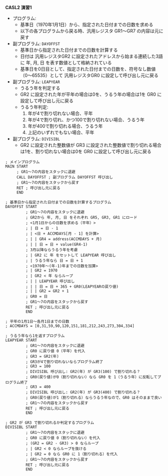 **CASL2 演習1**
- プログラム:
    - 基準日（1970年1月1日）から、指定された日付までの日数を求める
    - 以下の各プログラムから戻る時、汎用レジスタ GR1〜GR7 の内容は元に戻す
- 副プログラム: `DAYOFFST`
    - 基準日から指定された日付までの日数を計算する
    - 日付は 汎用レジスタGR2 に設定されたアドレスから始まる連続した3語に 年, 月, 日 を表す数値として格納されている
    - 基準日を0日目として、指定された日付までの日数を、符号なし数値（0〜65535）として 汎用レジスタGR0 に設定して呼び出し元に戻る
- 副プログラム: `LEAPYEAR`
    - うるう年を判定する
    - GR2 に設定された年が平年の場合は0を、うるう年の場合は1を GR0 に設定して呼び出し元に戻る
    - うるう年判定:
        1. 年が4で割り切れない場合、平年
        2. 年が4で割り切れ、かつ100で割り切れない場合、うるう年
        3. 年が400で割り切れる場合、うるう年
        4. 上記のいずれでもない場合、平年
- 副プログラム: `DIVISIBL`
    - GR2 に設定された整数値が GR3 に設定された整数値で割り切れる場合は1を、割り切れない場合は0を GR0 に設定して呼び出し元に戻る

```
; メインプログラム
MAIN START
     ; GR1〜7の内容をスタックに退避
     CALL DAYOFFST ; 副プログラム DAYOFFST 呼び出し
     ; GR1〜7の内容をスタックから戻す
     RET ; 呼び出し元に戻る
     END

; 基準日から指定された日付までの日数を計算するプログラム
DAYOFFST START
         ; GR1〜7の内容をスタックに退避
         ; GR2から 年, 月, 日 をそれぞれ GR5, GR3, GR1 にロード
         ; <1月1日からの日数を求める（平年）>
         ; | 日 = 日 - 1
         ; | <日 + ACCMDAYS[月 - 1] を計算>
         ; | | GR4 = address(ACCMDAYS + 月)
         ; | | 日 = 日 + value(GR4-1)
         ; 3月以降ならうるう年を考慮
         ; | GR2 に 年 をセットして LEAPYEAR 呼び出し
         ; | うるう年なら 日 = 日 + 1
         ; <1970年〜(年-1)年までの日数を加算>
         ; | GR2 = 1970
         ; | GR2 < 年 ならループ
         ; | | LEAPYEAR 呼び出し
         ; | | 日 = 日 + 365 + GR0(LEAPYEARの戻り値)
         ; | | GR2 = GR2 + 1
         ; GR0 = 日
         ; GR1〜7の内容をスタックから戻す
         RET ; 呼び出し元に戻る
         END

; 平年の1月1日〜各月1日までの日数
; ACCMDAYS = [0,31,59,90,120,151,181,212,243,273,304,334]

; うるう年なら1を返すプログラム
LEAPYEAR START
         ; GR1〜7の内容をスタックに退避
         ; GR0 に戻り値 0（平年）を代入
         ; GR3 = GR2(年)
         ; GR3が4で割り切れないならプログラム終了
         ; GR3 = 100
         ; DIVISIBL 呼び出し: GR2(年) が GR3(100) で割り切れる？
         ; GR0(戻り値)が0（割り切れない）なら GR0 を 1（うるう年）に反転してプログラム終了
         ; GR3 = 400
         ; DIVISIBL 呼び出し: GR2(年) が GR3(400) で割り切れる？
         ; GR0(戻り値)が1（割り切れる）ならうるう年なので、GR0 はそのままで良い
         ; GR1〜7の内容をスタックから戻す
         RET ; 呼び出し元に戻る
         END

; GR2 が GR3 で割り切れるか判定するプログラム
DIVISIBL START
         ; GR1〜7の内容をスタックに退避
         ; GR0 に戻り値 0（割り切れない）を代入
         ; (GR2 = GR2 - GR3) > 0 ならループ
         ; | GR2 < 0 ならループを抜ける
         ; | GR2 = 0 なら GR0 に 1（割り切れる）を代入
         ; GR1〜7の内容をスタックから戻す
         RET ; 呼び出し元に戻る
         END
```
